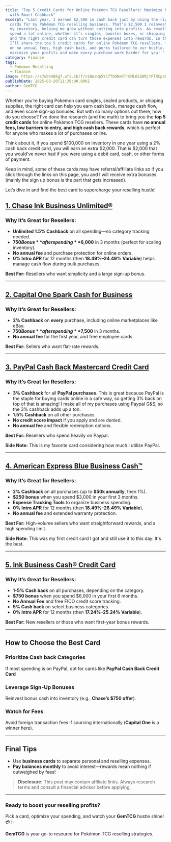 ```yaml
---
title: "Top 5 Credit Cards for Online Pokémon TCG Resellers: Maximize Profits
  with Smart Cashback"
excerpt: "Last year, I earned $2,500 in cash back just by using the right credit
  cards for my Pokémon TCG reselling business. That’s $2,500 I reinvested into
  my inventory, helping me grow without cutting into profits. As resellers, we
  spend a lot online, whether it’s singles, booster boxes, or shipping supplies,
  and the right credit card can turn those expenses into rewards. In this guide,
  I’ll share the top 5 credit cards for online Pokémon TCG resellers, focusing
  on no annual fees, high cash back, and perks tailored to our hustle. Let’s
  maximize your profits and make every purchase work harder for you! "
category: Finance
tags:
  - Pokemon Reselling
  - finance
image: https://s7ub4m8kg7.ufs.sh/f/vSQesHp5YCfTbGNeKTrBML6S2W0jtPlRCpaDyi5E9vfZeA7m
publishDate: 2025-03-20T11:39:00.000Z
author: GemTCG
---
```

Whether you’re buying Pokemon card singles, sealed products, or shipping supplies, the right card can help you earn cash back, manage cash flow, and even score sign-up bonuses. But with so many options out there, how do you choose? I’ve done the research (and the math) to bring you the **top 5 credit cards** for online Pokémon TCG resellers. These cards have **no annual fees, low barriers to entry, and high cash back rewards**, which is perfect for anyone who makes a lot of purchases online.

Think about it, if you spend $100,000 on inventory in one year using a 2% cash back credit card, you will earn an extra $2,000. That is $2,000 that you would've never had if you were using a debit card, cash, or other forms of payment. 

Keep in mind, some of these cards may have referral/affiliate links so if you click through the links on this page, you and I will receive extra bonuses (mainly the sign up bonus is the part that gets increased).

Let’s dive in and find the best card to supercharge your reselling hustle!  

## [1. Chase Ink Business Unlimited®](https://creditcards.chase.com/business-credit-cards/ink/unlimited)

### Why It’s Great for Resellers:

* **Unlimited 1.5% Cashback** on all spending—no category tracking needed.  
* **$750 Bonus** after spending **$6,000** in 3 months (perfect for scaling inventory).  
* **No annual fee** and purchase protection for online orders.  
* **0% Intro APR** for 12 months (then **18.49%–24.49% Variable**) helps manage cash flow during bulk purchases.  

**Best For:** Resellers who want simplicity and a large sign-up bonus.  

- - -

## [2. Capital One Spark Cash for Business](https://www.capitalone.com/small-business/credit-cards/spark-cash/)

### Why It’s Great for Resellers:

* **2% Cashback** on **every** purchase, including online marketplaces like eBay.  
* **$750 Bonus** after spending **$7,500** in 3 months.  
* **No annual fee** for the first year, and free employee cards. 

**Best For:** Sellers who want flat-rate rewards.  

- - -

## [3. PayPal Cash Back Mastercard Credit Card](https://www.paypal.com/us/digital-wallet/manage-money/paypal-cashback-mastercard)

### Why It’s Great for Resellers:

* **3% Cashback** for all **PayPal purchases**. This is great because PayPal is the staple for buying cards online in a safe way, so getting 3% back on top of that is amazing! I make all of my purchases using Paypal G&S, so the 3% cashback adds up a ton.  
* **1.5% Cashback** on all other purchases.  
* **No credit score impact** if you apply and are denied.
* **No annual fee** and flexible redemption options.  

**Best For:** Resellers who spend heavily on Paypal.  

**Side Note:** This is my favorite card considering how much I utilize PayPal.

- - -

## [4. American Express Blue Business Cash™](https://www.americanexpress.com/en-us/business/credit-cards/blue-business-cash/)

### Why It’s Great for Resellers:

* **2% Cashback** on all purchases (up to **$50k annually**, then 1%).  
* **$250 bonus** when you spend $3,000 in your first 3 months.
* **Expense Tracking Tools** to organize business spending.  
* **0% Intro APR** for 12 months (then **18.49%–26.49% Variable**).  
* **No annual fee** and extended warranty protection.  

**Best For:** High-volume sellers who want straightforward rewards, and a high spending limit.

**Side Note:** This was my first credit card I got and still use it to this day. It's the best.

- - -

## [5. Ink Business Cash® Credit Card](https://creditcards.chase.com/business-credit-cards/ink/cash)

### Why It’s Great for Resellers:

* **1-5% Cash back** on all purchases, depending on the category.
* **$750 bonus** when you spend $6,000 in your first 6 months.
* **No Annual Fee** and free FICO credit score tracking.  
* **5% Cash back** on select business categories.
* **0% Intro APR** for 12 months (then **17.24%–25.24% Variable**).  

**Best For:** New resellers or those who want first-year bonus rewards.  

- - -

## How to Choose the Best Card

### Prioritize Cash back Categories

If most spending is on PayPal, opt for cards like **PayPal Cash Back Credit Card** 

### Leverage Sign-Up Bonuses

Reinvest bonus cash into inventory (e.g., **Chase’s $750 offer**).  

### Watch for Fees

Avoid foreign transaction fees if sourcing internationally (**Capital One** is a winner here).  

- - -

## Final Tips

* Use **business cards** to separate personal and reselling expenses.  
* **Pay balances monthly** to avoid interest—rewards mean nothing if outweighed by fees!  

> **Disclosure:** This post may contain affiliate links. Always research terms and consult a financial advisor before applying.  

- - -

### Ready to boost your reselling profits?

Pick a card, optimize your spending, and watch your **GemTCG** hustle shine! 💳✨  

**GemTCG** is your go-to resource for Pokémon TCG reselling strategies.
